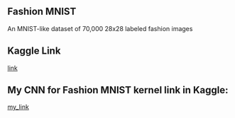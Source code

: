 ## Fashion MNIST
An MNIST-like dataset of 70,000 28x28 labeled fashion images

## Kaggle Link
[link](https://www.kaggle.com/zalando-research/fashionmnist)

## My CNN for Fashion MNIST kernel link in Kaggle:
[my_link](https://www.kaggle.com/mallela432/cnn-for-fashion-mnist)
